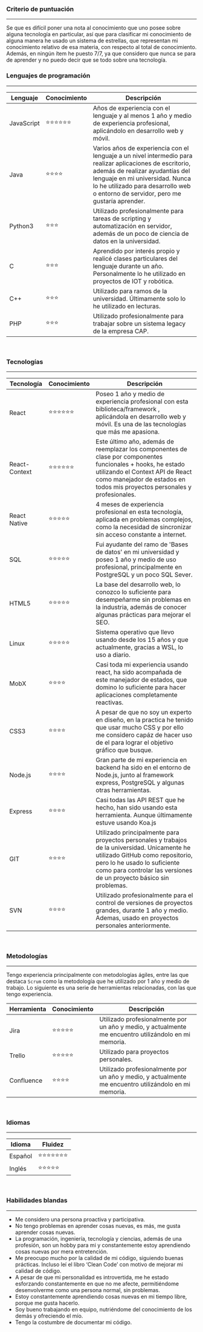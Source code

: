 ### Criterio de puntuación

---

Se que es difícil poner una nota al conocimiento que uno posee sobre alguna tecnología en particular, así que para clasificar mi conocimiento de alguna manera he usado un sistema de estrellas, que representan mi conocimiento relativo de esa materia, con respecto al total de conocimiento. Además, en ningún ítem he puesto 7/7, ya que considero que nunca se para de aprender y no puedo decir que se todo sobre una tecnología.

### Lenguajes de programación

---

| Lenguaje  |    Conocimiento   | Descripción |
| ----------- | ----------------- | ----------- |
| JavaScript  | ⭐⭐⭐⭐⭐⭐ | Años de experiencia con el lenguaje y al menos 1 año y medio de experiencia profesional, aplicándolo en desarrollo web y móvil.|
| Java        | ⭐⭐⭐⭐ | Varios años de experiencia con el lenguaje a un nivel intermedio para realizar aplicaciones de escritorio, además de realizar ayudantías del lenguaje en mi universidad. Nunca lo he utilizado para desarrollo web o entorno de servidor, pero me gustaría aprender.        |
| Python3     | ⭐⭐⭐ | Utilizado profesionalmente para tareas de scripting y automatización en servidor, además de un poco de ciencia de datos en la universidad.        |
| C           | ⭐⭐⭐ | Aprendido por interés propio y realicé clases particulares del lenguaje durante un año. Personalmente lo he utilizado en proyectos de IOT y robótica.        |
| C++         | ⭐⭐⭐ | Utilizado para ramos de la universidad. Últimamente solo lo he utilizado en lecturas.        |
| PHP         | ⭐⭐⭐ | Utilizado profesionalmente para trabajar sobre un sistema legacy de la empresa CAP.        |
<br/>

### Tecnologías

---

| Tecnología  |    Conocimiento   | Descripción |
| ----------- | ----------------- | ----------- |
| React       | ⭐⭐⭐⭐⭐⭐ | Poseo 1 año y medio de experiencia profesional con esta biblioteca/framework , aplicándola en desarrollo web y móvil. Es una de las tecnologías que más me apasiona.|
| React-Context   | ⭐⭐⭐⭐⭐⭐ | Este último año, además de reemplazar los componentes de clase por componentes funcionales + hooks, he estado utilizando el Context API de React como manejador de estados en todos mis proyectos personales y profesionales. |
| React Native| ⭐⭐⭐⭐⭐ | 4 meses de experiencia profesional en esta tecnología, aplicada en problemas complejos, como la necesidad de sincronizar sin acceso constante a internet.
| SQL         | ⭐⭐⭐⭐⭐ | Fui ayudante del ramo de 'Bases de datos' en mi universidad y poseo 1 año y medio de uso profesional, principalmente en PostgreSQL y un poco SQL Sever.|
| HTML5       | ⭐⭐⭐⭐⭐ | La base del desarrollo web, lo conozco lo suficiente para desempeñarme sin problemas en la industria, además de conocer algunas prácticas para mejorar el SEO.        |
| Linux       | ⭐⭐⭐⭐⭐ | Sistema operativo que llevo usando desde los 15 años y que actualmente, gracias a WSL, lo uso a diario.        |
| MobX        | ⭐⭐⭐⭐ | Casi toda mi experiencia usando react, ha sido acompañada de este manejador de estados, que domino lo suficiente para hacer aplicaciones completamente reactivas.        |
| CSS3        | ⭐⭐⭐⭐ | A pesar de que no soy un experto en diseño, en la practica he tenido que usar mucho CSS y por ello me considero capáz de hacer uso de el para lograr el objetivo gráfico que busque.        |
| Node.js     | ⭐⭐⭐⭐ | Gran parte de mi experiencia en backend ha sido en el entorno de Node.js, junto al framework express, PostgreSQL y algunas otras herramientas.        |
| Express     | ⭐⭐⭐⭐ | Casi todas las API REST que he hecho, han sido usando esta herramienta. Aunque últimamente estuve usando Koa.js      |
| GIT         | ⭐⭐⭐⭐ | Utilizado principalmente para proyectos personales y trabajos de la universidad. Unicamente he utilizado GitHub como repositorio, pero lo he usado lo suficiente como para controlar las versiones de un proyecto básico sin problemas.       |
| SVN         | ⭐⭐⭐⭐ | Utilizado profesionalmente para el control de versiones de proyectos grandes, durante 1 año y medio. Ademas, usado en proyectos personales anteriormente.     |
<br/>

### Metodologías

---

Tengo experiencia principalmente con metodologías ágiles, entre las que destaca ``Scrum`` como la metodología que he utilizado por 1 año y medio de trabajo. Lo siguiente es una serie de herramientas relacionadas, con las que tengo experiencia.

| Herramienta  |    Conocimiento   | Descripción |
| ----------- | ----------------- | ----------- |
| Jira         | ⭐⭐⭐⭐⭐ | Utilizado profesionalmente por un año y medio, y actualmente me encuentro utilizándolo en mi memoria. |
| Trello       | ⭐⭐⭐⭐⭐ | Utilizado para proyectos personales. |
| Confluence   | ⭐⭐⭐⭐ | Utilizado profesionalmente por un año y medio, y actualmente me encuentro utilizándolo en mi memoria. |
<br/>

### Idiomas

---

| Idioma      |    Fluidez        |
| ----------- | ----------------- |
| Español     | ⭐⭐⭐⭐⭐⭐⭐ |
| Inglés      | ⭐⭐⭐⭐⭐ |
<br/>

### Habilidades blandas

---

- Me considero una persona proactiva y participativa.
- No tengo problemas en aprender cosas nuevas, es más, me gusta aprender cosas nuevas.
- La programación, ingeniería, tecnología y ciencias, además de una profesión, son un hobby para mi y constantemente estoy aprendiendo cosas nuevas por mera entretención.
- Me preocupo mucho por la calidad de mi código, siguiendo buenas prácticas. Incluso leí el libro ‘Clean Code’ con motivo de mejorar mi calidad de código.
- A pesar de que mi personalidad es introvertida, me he estado esforzando constantemente en que no me afecte, permitiéndome desenvolverme como una persona normal, sin problemas.
- Estoy constantemente aprendiendo cosas nuevas en mi tiempo libre, porque me gusta hacerlo.
- Soy bueno trabajando en equipo, nutriéndome del conocimiento de los demás y ofreciendo el mío.
- Tengo la costumbre de documentar mi código.
